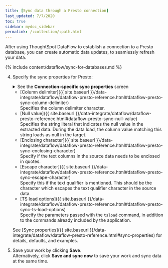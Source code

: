 ```yaml
---
title: [Sync data through a Presto connection]
last_updated: 7/7/2020
toc: true
sidebar: mydoc_sidebar
permalink: /:collection/:path.html
---
```

After using ThoughtSpot DataFlow to establish a connection to a Presto database, you can create automatic data updates, to seamlessly refresh your data.

{% include content/dataflow/sync-for-databases.md %}

4. Specify the sync properties for Presto:


   <details>
      <summary>See the <strong>Connection-specific sync properties</strong> screen</summary><p><img src="../../images/dataflow-set-sync-properties-draft.png" alt="Enter sync details" /></p>
   </details>

   <!--![Enter connection details]({{ site.baseurl }}/images/dataflow-presto-sync.png "Enter connection details")-->

   * [Column delimiter]({{ site.baseurl }}/data-integrate/dataflow/dataflow-presto-reference.html#dataflow-presto-sync-column-delimiter)<br/>Specifies the column delimiter character.
   * [Null value]({{ site.baseurl }}/data-integrate/dataflow/dataflow-presto-reference.html#dataflow-presto-sync-null-value)<br/>Specifies the string literal that indicates the null value in the extracted data. During the data load, the column value matching this string loads as null in the target.
   * [Enclosing character]({{ site.baseurl }}/data-integrate/dataflow/dataflow-presto-reference.html#dataflow-presto-sync-enclosing-character)<br/>Specify if the text columns in the source data needs to be enclosed in quotes.
   * [Escape character]({{ site.baseurl }}/data-integrate/dataflow/dataflow-presto-reference.html#dataflow-presto-sync-escape-character)<br/>Specify this if the text qualifier is mentioned. This should be the character which escapes the text qualifier character in the source data.
   * [TS load options]({{ site.baseurl }}/data-integrate/dataflow/dataflow-presto-reference.html#dataflow-presto-sync-ts-load-options)<br/>Specify the parameters passed with the <code>tsload</code> command, in addition to the commands already included by the application.

   See [Sync properties]({{ site.baseurl }}/data-integrate/dataflow/dataflow-presto-reference.html#sync-properties) for details, defaults, and examples.

5. Save your work by clicking **Save**.<br/>Alternatively, click **Save and sync now** to save your work and sync data at the same time.
